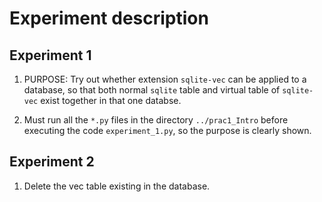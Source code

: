 # Experiment description

## Experiment 1

1. PURPOSE: Try out whether extension `sqlite-vec` can be applied to a database, so that both normal `sqlite` table and virtual table of `sqlite-vec` exist together in that one databse.

2. Must run all the `*.py` files in the directory `../prac1_Intro` before executing the code `experiment_1.py`, so the purpose is clearly shown. 

## Experiment 2

1. Delete the vec table existing in the database.